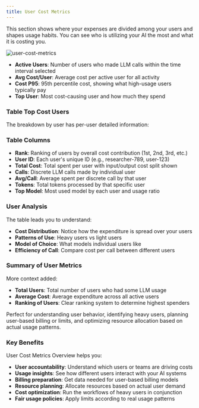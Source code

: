 ```yaml
---
title: User Cost Metrics
---
```


This section shows where your expenses are divided among your users and shapes usage habits. You can see who is utilizing your AI the most and what it is costing you.

![user-cost-metrics](https://cdn.voltagent.dev/docs/voltop-docs/dashboard/user-cost-metrics.png)

- **Active Users**: Number of users who made LLM calls within the time interval selected
- **Avg Cost/User**: Average cost per active user for all activity
- **Cost P95**: 95th percentile cost, showing what high-usage users typically pay
- **Top User**: Most cost-causing user and how much they spend

### Table Top Cost Users

The breakdown by user has per-user detailed information:

### Table Columns

- **Rank**: Ranking of users by overall cost contribution (1st, 2nd, 3rd, etc.)
- **User ID**: Each user's unique ID (e.g., researcher-789, user-123)
- **Total Cost**: Total spent per user with input/output cost split shown
- **Calls**: Discrete LLM calls made by individual user
- **Avg/Call**: Average spent per discrete call by that user
- **Tokens**: Total tokens processed by that specific user
- **Top Model**: Most used model by each user and usage ratio

### User Analysis

The table leads you to understand:

- **Cost Distribution**: Notice how the expenditure is spread over your users
- **Patterns of Use**: Heavy users vs light users
- **Model of Choice**: What models individual users like
- **Efficiency of Call**: Compare cost per call between different users

### Summary of User Metrics

More context added:

- **Total Users**: Total number of users who had some LLM usage
- **Average Cost**: Average expenditure across all active users
- **Ranking of Users**: Clear ranking system to determine highest spenders

Perfect for understanding user behavior, identifying heavy users, planning user-based billing or limits, and optimizing resource allocation based on actual usage patterns.

### Key Benefits

User Cost Metrics Overview helps you:

- **User accountability**: Understand which users or teams are driving costs
- **Usage insights**: See how different users interact with your AI systems
- **Billing preparation**: Get data needed for user-based billing models
- **Resource planning**: Allocate resources based on actual user demand
- **Cost optimization**: Run the workflows of heavy users in conjunction
- **Fair usage policies**: Apply limits according to real usage patterns
